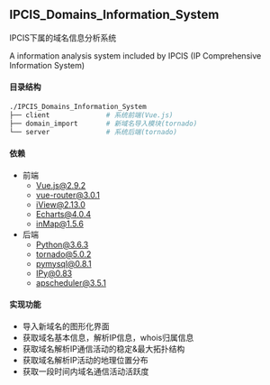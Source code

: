 ## IPCIS_Domains_Information_System

 IPCIS下属的域名信息分析系统

A information analysis system included by IPCIS (IP Comprehensive Information System)

#### 目录结构

```sh
./IPCIS_Domains_Information_System
├── client              # 系统前端(Vue.js)
├── domain_import       # 新域名导入模块(tornado)
└── server              # 系统后端(tornado)
```

#### 依赖

- 前端
  - Vue.js@2.9.2
  - vue-router@3.0.1
  - iView@2.13.0
  - Echarts@4.0.4
  - inMap@1.5.6
- 后端
  - Python@3.6.3
  - tornado@5.0.2
  - pymysql@0.8.1
  - IPy@0.83
  - apscheduler@3.5.1

#### 实现功能

- 导入新域名的图形化界面
- 获取域名基本信息，解析IP信息，whois归属信息
- 获取域名解析IP通信活动的稳定&最大拓扑结构
- 获取域名解析IP活动的地理位置分布
- 获取一段时间内域名通信活动活跃度


